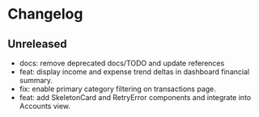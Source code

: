 # Changelog

## Unreleased

- docs: remove deprecated docs/TODO and update references
- feat: display income and expense trend deltas in dashboard financial summary.
- fix: enable primary category filtering on transactions page.
- feat: add SkeletonCard and RetryError components and integrate into Accounts view.
